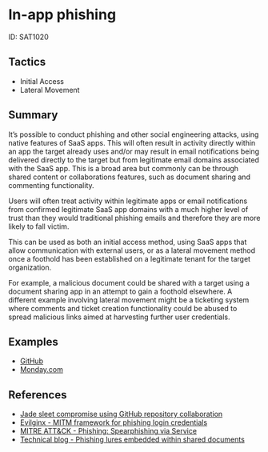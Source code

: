 # In-app phishing
ID: SAT1020

## Tactics
* Initial Access
* Lateral Movement

## Summary
It’s possible to conduct phishing and other social engineering attacks, using native features of SaaS apps. This will often result in activity directly within an app the target already uses and/or may result in email notifications being delivered directly to the target but from legitimate email domains associated with the SaaS app. This is a broad area but commonly can be through shared content or collaborations features, such as document sharing and commenting functionality.

Users will often treat activity within legitimate apps or email notifications from confirmed legitimate SaaS app domains with a much higher level of trust than they would traditional phishing emails and therefore they are more likely to fall victim.

This can be used as both an initial access method, using SaaS apps that allow communication with external users, or as a lateral movement method once a foothold has been established on a legitimate tenant for the target organization. 

For example, a malicious document could be shared with a target using a document sharing app in an attempt to gain a foothold elsewhere. A different example involving lateral movement might be a ticketing system where comments and ticket creation functionality could be abused to spread malicious links aimed at harvesting further user credentials. 

## Examples

* [GitHub](examples/github.md)
* [Monday.com](https://www.bleepingcomputer.com/news/security/mondaycom-removes-share-update-feature-abused-for-phishing-attacks/)

## References
* [Jade sleet compromise using GitHub repository collaboration](https://github.blog/2023-07-18-security-alert-social-engineering-campaign-targets-technology-industry-employees/)
* [Evilginx - MITM framework for phishing login credentials](https://github.com/kgretzky/evilginx2)
* [MITRE ATT&CK - Phishing: Spearphishing via Service](https://attack.mitre.org/techniques/T1566/003/)
* [Technical blog - Phishing lures embedded within shared documents](https://www.proofpoint.com/uk/blog/cloud-security/community-alert-ongoing-malicious-campaign-impacting-azure-cloud-environments)
